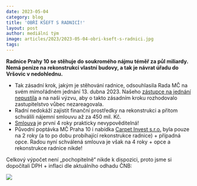 ```yaml
---
date: 2023-05-04
category: blog
title: 'OBŘÍ KŠEFT S RADNICÍ!'
layout: post
author: mediální tým
image: articles/2023/2023-05-04-obri-kseft-s-radnici.jpg
tags:
---
```


**Radnice Prahy 10 se stěhuje do soukromého nájmu téměř za půl miliardy. Nemá peníze na rekonstrukci vlastní budovy, a tak je návrat úřadu do Vršovic v nedohlednu.**  

-   Tak zásadní krok, jakým je stěhování radnice, odsouhlasila Rada MČ na svém mimořádném jednání 13. dubna 2023. Našeho  [zástupce na jednání nepustila](https://www.facebook.com/photo?fbid=544843977833178&set=a.525911949726381)  a na naši výzvu, aby o takto zásadním kroku rozhodovalo zastupitelstvo vůbec nezareagovala.
-   Radní nedokáží zajistit finanční prostředky na rekonstrukci a přitom schválili nájemní smlouvu až za 450 mil. Kč.
-   [Smlouva](https://usneseni.praha10.cz/usneseni/usneseni/1820)  je první 4 roky prakticky nevypověditelná!
-   Původní poptávka MČ Praha 10 i nabídka  [Carpet Invest s.r.o.](https://www.carpetfacility.cz/management/)  byla pouze na 2 roky (a to po dobu probíhající rekonstrukce radnice) + případná opce. Radou nyní schválená smlouva je však na 4 roky + opce a rekonstrukce radnice nikde!

Celkový výpočet není „pochopitelně“ nikde k dispozici, proto jsme si dopočítali DPH + inflaci dle aktuálního odhadu ČNB:

![](https://pirati10.cz/wp-content/uploads/2023/05/Obrikseft02.jpg)

